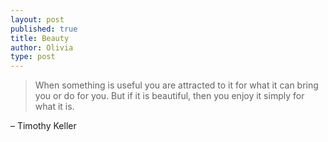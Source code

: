 ```yaml
---
layout: post
published: true
title: Beauty
author: Olivia
type: post
---
```


> When something is useful you are attracted to it for what it can bring you or do for you. But if it is beautiful, then you enjoy it simply for what it is. 

– Timothy Keller